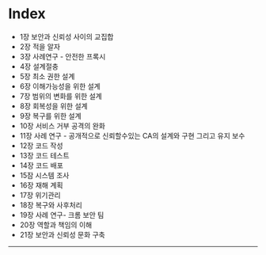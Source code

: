 # Index

- 1장 보안과 신뢰성 사이의 교집합
- 2장 적을 알자
- 3장 사례연구 - 안전한 프록시
- 4장 설계절충
- 5장 최소 권한 설계
- 6장 이해가능성을 위한 설계
- 7장 범위의 변화를 위한 설계
- 8장 회복성을 위한 설계
- 9장 복구를 위한 설계
- 10장 서비스 거부 공격의 완화
- 11장 사례 연구 - 공개적으로 신뢰할수있는 CA의 설계와 구현 그리고 유지 보수
- 12장 코드 작성
- 13장 코드 테스트
- 14장 코드 배포
- 15잠 시스템 조사
- 16장 재해 계획
- 17장 위기관리
- 18장 복구와 사후처리
- 19장 사례 연구- 크롬 보안 팀
- 20장 역할과 책임의 이해
- 21장 보안과 신뢰성 문화 구축

---

